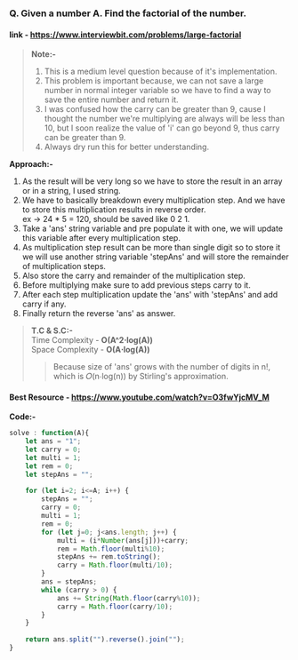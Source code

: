 ### Q. Given a number A. Find the factorial of the number.
#### link - https://www.interviewbit.com/problems/large-factorial

> **Note:-**
> 1. This is a medium level question because of it's implementation.
> 2. This problem is important because, we can not save a large number in normal integer variable so we have to find a way to save the entire number and return it.
> 3. I was confused how the carry can be greater than 9, cause I thought the number we're multiplying are always will be less than 10,  but I soon realize the value of 'i' can go beyond 9, thus carry can be greater than 9.
> 4. Always dry run this for better understanding.

**Approach:-**
1. As the result will be very long so we have to store the result in an array or in a string, I used string.
2. We have to basically breakdown every multiplication step. And we have to store this multiplication results in reverse order.  
ex ->  24 * 5 = 120, should be saved like 0 2 1.
3. Take a 'ans' string variable and pre populate it with one, we will update this variable after every multiplication step.
4. As multiplication step result can be more than single digit so to store it we will use another string variable 'stepAns' and will store the remainder of multiplication steps.
5. Also store the carry and remainder of the multiplication step.
6. Before multiplying make sure to add previous steps carry to it.
7. After each step multiplication update the 'ans' with 'stepAns' and add carry if any.
8. Finally return the reverse 'ans' as answer.

> **T.C & S.C:-**  
> Time Complexity - **O(A^2⋅log(A))**  
> Space Complexity - **O(A⋅log(A))**
>> Because size of 'ans' grows with the number of digits in n!, which is 𝑂(n⋅log(n)) by Stirling's approximation.

#### Best Resource - https://www.youtube.com/watch?v=O3fwYjcMV_M

**Code:-**
```javascript
solve : function(A){
    let ans = "1";
    let carry = 0;
    let multi = 1;
    let rem = 0;
    let stepAns = "";
    
    for (let i=2; i<=A; i++) {
        stepAns = "";
        carry = 0;
        multi = 1;
        rem = 0;
        for (let j=0; j<ans.length; j++) {
            multi = (i*Number(ans[j]))+carry;
            rem = Math.floor(multi%10);
            stepAns += rem.toString();
            carry = Math.floor(multi/10);
        }
        ans = stepAns;
        while (carry > 0) {
            ans += String(Math.floor(carry%10));
            carry = Math.floor(carry/10);
        }
    }
    
    return ans.split("").reverse().join("");
}
```